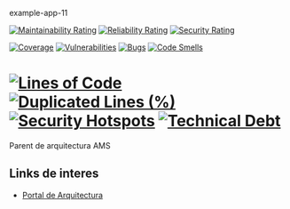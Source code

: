 example-app-11
 
[![Maintainability Rating](https://sonarqube.santalucia.net/api/project_badges/measure?project=example-app-11&metric=sqale_rating&token=sqb_e4241b3b559d1ca4e4c99f02068e3d0c1b1a87b7)](https://sonarqube.santalucia.net/dashboard?id=example-app-11)
[![Reliability Rating](https://sonarqube.santalucia.net/api/project_badges/measure?project=example-app-11&metric=reliability_rating&token=sqb_e4241b3b559d1ca4e4c99f02068e3d0c1b1a87b7)](https://sonarqube.santalucia.net/dashboard?id=example-app-11)
[![Security Rating](https://sonarqube.santalucia.net/api/project_badges/measure?project=example-app-11&metric=security_rating&token=sqb_e4241b3b559d1ca4e4c99f02068e3d0c1b1a87b7)](https://sonarqube.santalucia.net/dashboard?id=example-app-11)

[![Coverage](https://sonarqube.santalucia.net/api/project_badges/measure?project=example-app-11&metric=coverage&token=sqb_e4241b3b559d1ca4e4c99f02068e3d0c1b1a87b7)](https://sonarqube.santalucia.net/dashboard?id=example-app-11)
[![Vulnerabilities](https://sonarqube.santalucia.net/api/project_badges/measure?project=example-app-11&metric=vulnerabilities&token=sqb_e4241b3b559d1ca4e4c99f02068e3d0c1b1a87b7)](https://sonarqube.santalucia.net/dashboard?id=example-app-11)
[![Bugs](https://sonarqube.santalucia.net/api/project_badges/measure?project=example-app-11&metric=bugs&token=sqb_e4241b3b559d1ca4e4c99f02068e3d0c1b1a87b7)](https://sonarqube.santalucia.net/dashboard?id=example-app-11)
[![Code Smells](https://sonarqube.santalucia.net/api/project_badges/measure?project=example-app-11&metric=code_smells&token=sqb_e4241b3b559d1ca4e4c99f02068e3d0c1b1a87b7)](https://sonarqube.santalucia.net/dashboard?id=example-app-11)

[![Lines of Code](https://sonarqube.santalucia.net/api/project_badges/measure?project=example-app-11&metric=ncloc&token=sqb_e4241b3b559d1ca4e4c99f02068e3d0c1b1a87b7)](https://sonarqube.santalucia.net/dashboard?id=example-app-11)
[![Duplicated Lines (%)](https://sonarqube.santalucia.net/api/project_badges/measure?project=example-app-11&metric=duplicated_lines_density&token=sqb_e4241b3b559d1ca4e4c99f02068e3d0c1b1a87b7)](https://sonarqube.santalucia.net/dashboard?id=example-app-11)
[![Security Hotspots](https://sonarqube.santalucia.net/api/project_badges/measure?project=example-app-11&metric=security_hotspots&token=sqb_e4241b3b559d1ca4e4c99f02068e3d0c1b1a87b7)](https://sonarqube.santalucia.net/dashboard?id=example-app-11)
[![Technical Debt](https://sonarqube.santalucia.net/api/project_badges/measure?project=example-app-11&metric=sqale_index&token=sqb_e4241b3b559d1ca4e4c99f02068e3d0c1b1a87b7)](https://sonarqube.santalucia.net/dashboard?id=example-app-11)
==========

Parent de arquitectura AMS

Links de interes
------------

* [Portal de Arquitectura](https://santalucia.sharepoint.com/sites/PortalArquitecturaEmpresarial)
